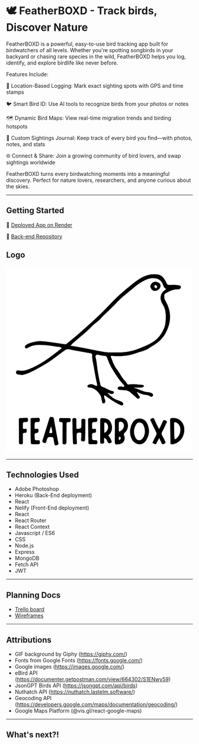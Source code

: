 # 🕊️ FeatherBOXD - Track birds, Discover Nature

FeatherBOXD is a powerful, easy-to-use bird tracking app built for birdwatchers of all levels. Whether you're spotting songbirds in your backyard or chasing rare species in the wild, FeatherBOXD helps you log, identify, and explore birdlife like never before.

Features Include:

📍 Location-Based Logging: Mark exact sighting spots with GPS and time stamps

🐦 Smart Bird ID: Use AI tools to recognize birds from your photos or notes

🗺️ Dynamic Bird Maps: View real-time migration trends and birding hotspots

📝 Custom Sightings Journal: Keep track of every bird you find—with photos, notes, and stats

🌐 Connect & Share: Join a growing community of bird lovers, and swap sightings worldwide

FeatherBOXD turns every birdwatching moments into a meaningful discovery. Perfect for nature lovers, researchers, and anyone curious about the skies.

---

## Getting Started

🔗 [Deployed App on Render](https://featherboxd.netlify.app/)

🔗 [Back-end Repository](https://github.com/jelesho100/featherboxd-backend)

## Logo

![FeatherBOXD Logo](./src/assets/images/logo.svg)

---

## Technologies Used

- Adobe Photoshop
- Heroku (Back-End deployment)
- React
- Nelify (Front-End deployment)
- React
- React Router
- React Context
- Javascript / ES6
- CSS
- Node.js
- Express
- MongoDB
- Fetch API
- JWT

---

## Planning Docs

- [Trello board](https://trello.com/b/vWNbnqOK/featherboxd)
- [Wireframes](https://trello.com/b/vWNbnqOK/featherboxd)

---

## Attributions

- GIF background by Giphy (https://giphy.com/)
- Fonts from Google Fonts (https://fonts.google.com/)
- Google images (https://images.google.com/)
- eBird API (https://documenter.getpostman.com/view/664302/S1ENwy59)
- JsonGPT Birds API (https://jsongpt.com/api/birds)
- Nuthatch API (https://nuthatch.lastelm.software/)
- Geocoding API (https://developers.google.com/maps/documentation/geocoding/)
- Google Maps Platform (@vis.gl/react-google-maps)

---

## What's next?!


